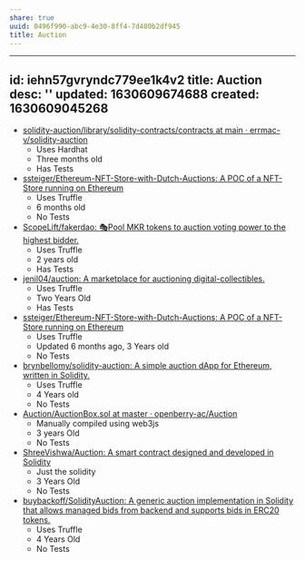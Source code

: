 ```yaml
---
share: true
uuid: 0496f990-abc9-4e30-8ff4-7d480b2df945
title: Auction
---
```

---
id: iehn57gvryndc779ee1k4v2
title: Auction
desc: ''
updated: 1630609674688
created: 1630609045268
---

* [solidity-auction/library/solidity-contracts/contracts at main · errmac-v/solidity-auction](https://github.com/errmac-v/solidity-auction/tree/main/library/solidity-contracts/contracts)
  * Uses Hardhat
  * Three months old
  * Has Tests
* [ssteiger/Ethereum-NFT-Store-with-Dutch-Auctions: A POC of a NFT-Store running on Ethereum](https://github.com/ssteiger/Ethereum-NFT-Store-with-Dutch-Auctions)
  * Uses Truffle
  * 6 months old
  * No Tests
* [ScopeLift/fakerdao: 🎭Pool MKR tokens to auction voting power to the highest bidder.](https://github.com/ScopeLift/fakerdao)
  * Uses Truffle
  * 2 years old
  * Has Tests
* [jenil04/auction: A marketplace for auctioning digital-collectibles.](https://github.com/jenil04/auction)
  * Uses Truffle
  * Two Years Old
  * Has Tests
* [ssteiger/Ethereum-NFT-Store-with-Dutch-Auctions: A POC of a NFT-Store running on Ethereum](https://github.com/ssteiger/Ethereum-NFT-Store-with-Dutch-Auctions)
  * Uses Truffle
  * Updated 6 months ago, 3 Years old
  * No Tests
* [brynbellomy/solidity-auction: A simple auction dApp for Ethereum, written in Solidity.](https://github.com/brynbellomy/solidity-auction)
  * Uses Truffle
  * 4 Years old
  * No Tests
* [Auction/AuctionBox.sol at master · openberry-ac/Auction](https://github.com/openberry-ac/Auction/blob/master/contracts/AuctionBox.sol)
  * Manually compiled using web3js
  * 3 years Old
  * No Tests
* [ShreeVishwa/Auction: A smart contract designed and developed in Solidity](https://github.com/ShreeVishwa/Auction)
  * Just the solidity
  * 3 Years Old
  * No Tests
* [buybackoff/SolidityAuction: A generic auction implementation in Solidity that allows managed bids from backend and supports bids in ERC20 tokens.](https://github.com/buybackoff/SolidityAuction)
  * Uses Truffle
  * 4 Years Old
  * No Tests